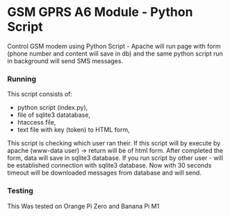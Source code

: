 # GSM GPRS A6 Module - Python Script
Control GSM modem using Python Script - Apache will run page with form (phone number and content will save in db) and the same python script run in background will send SMS messages.

### Running

This script consists of:
* python script (index.py),
* file of sqlite3 datatabase, 
* htaccess file,
* text file with key (token) to HTML form,

This script is checking which user ran their. If this script will by execute by apache (www-data user) -> return will be of html form. After completed the form, data will save in sqlite3 database. If you run script by other user - will be established connection with sqlite3 database. Now with 30 seconds timeout will be downloaded messages from database and will send. 

### Testing
This Was tested on Orange Pi Zero and Banana Pi M1
